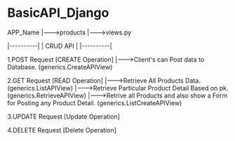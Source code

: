 # BasicAPI_Django

APP_Name
  |--->products
          |--->views.py
          
|----------|
| CRUD API |
|----------|

1.POST Request [CREATE Operation]
    |--->Client's can Post data to Database. (generics.CreateAPIView)


2.GET Request [READ Operation]
    |--->Retrieve All Products Data. (generics.ListAPIView)
    |--->Retrieve Particular Product Detail Based on pk. (generics.RetrieveAPIView)
    |--->Retrive all Products and also show a Form for Posting any Product Detail. (generics.ListCreateAPIView)

3.UPDATE Request [Update Operation]

4.DELETE Request [Delete Operation]



    
